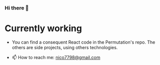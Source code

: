 ### Hi there 👋

# Currently working

- You can find a consequent React code in the Permutation's repo. The others are side projects, using others technologies.

- 📫 How to reach me: nico7798@gmail.com
